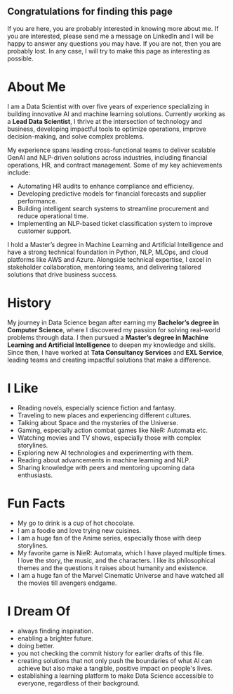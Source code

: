 ## Congratulations for finding this page

If you are here, you are probably interested in knowing more about me. If you are interested, please send me a message on LinkedIn and I will be happy to answer any questions you may have. If you are not, then you are probably lost. In any case, I will try to make this page as interesting as possible.

# About Me

I am a Data Scientist with over five years of experience specializing in building innovative AI and machine learning solutions. Currently working as a **Lead Data Scientist**, I thrive at the intersection of technology and business, developing impactful tools to optimize operations, improve decision-making, and solve complex problems.

My experience spans leading cross-functional teams to deliver scalable GenAI and NLP-driven solutions across industries, including financial operations, HR, and contract management. Some of my key achievements include:  

- Automating HR audits to enhance compliance and efficiency.  
- Developing predictive models for financial forecasts and supplier performance.  
- Building intelligent search systems to streamline procurement and reduce operational time.  
- Implementing an NLP-based ticket classification system to improve customer support.  

I hold a Master’s degree in Machine Learning and Artificial Intelligence and have a strong technical foundation in Python, NLP, MLOps, and cloud platforms like AWS and Azure. Alongside technical expertise, I excel in stakeholder collaboration, mentoring teams, and delivering tailored solutions that drive business success.

# History

My journey in Data Science began after earning my **Bachelor’s degree in Computer Science**, where I discovered my passion for solving real-world problems through data. I then pursued a **Master’s degree in Machine Learning and Artificial Intelligence** to deepen my knowledge and skills. Since then, I have worked at **Tata Consultancy Services** and **EXL Service**, leading teams and creating impactful solutions that make a difference.

# I Like

- Reading novels, especially science fiction and fantasy.
- Traveling to new places and experiencing different cultures.
- Talking about Space and the mysteries of the Universe.
- Gaming, especially action combat games like NieR: Automata etc.
- Watching movies and TV shows, especially those with complex storylines.
- Exploring new AI technologies and experimenting with them.  
- Reading about advancements in machine learning and NLP.  
- Sharing knowledge with peers and mentoring upcoming data enthusiasts.  

# Fun Facts

- My go to drink is a cup of hot chocolate.
- I am a foodie and love trying new cuisines.
- I am a huge fan of the Anime series, especially those with deep storylines.
- My favorite game is NieR: Automata, which I have played multiple times. I love the story, the music, and the characters. I like its philosophical themes and the questions it raises about humanity and existence.
- I am a huge fan of the Marvel Cinematic Universe and have watched all the movies till avengers endgame.

# I Dream Of

- always finding inspiration.
- enabling a brighter future.
- doing better.
- you not checking the commit history for earlier drafts of this file.
- creating solutions that not only push the boundaries of what AI can achieve but also make a tangible, positive impact on people's lives.
- establishing a learning platform to make Data Science accessible to everyone, regardless of their background.
